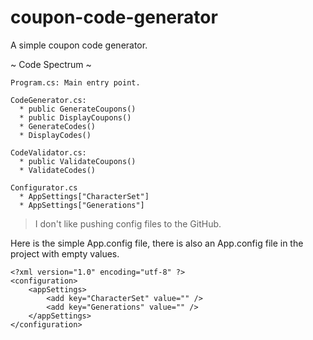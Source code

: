 # coupon-code-generator
A simple coupon code generator.

~ Code Spectrum ~ 

```Csharp
Program.cs: Main entry point.

CodeGenerator.cs: 
  * public GenerateCoupons()
  * public DisplayCoupons()
  * GenerateCodes()
  * DisplayCodes()

CodeValidator.cs:
  * public ValidateCoupons()
  * ValidateCodes()

Configurator.cs
  * AppSettings["CharacterSet"]
  * AppSettings["Generations"]
```
> I don't like pushing config files to the GitHub.

Here is the simple App.config file, there is also an App.config file in the project with empty values.
```
<?xml version="1.0" encoding="utf-8" ?>
<configuration>
	<appSettings>
		<add key="CharacterSet" value="" />
		<add key="Generations" value="" />
	</appSettings>
</configuration>

```

